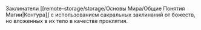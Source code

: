 Заклинатели [[remote-storage/storage/Основы Мира/Общие Понятия Магии|Контура]] с использованием сакральных заклинаний от божеств, но вложенных в их тело в качестве проклятия.

